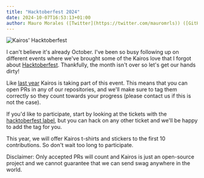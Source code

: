 ```yaml
---
title: "Hacktoberfest 2024"
date: 2024-10-07T16:53:13+01:00
author: Mauro Morales ([Twitter](https://twitter.com/mauromrls)) ([GitHub](https://github.com/mauromorales))
---
```


![Kairos' Hacktoberfest](https://github.com/user-attachments/assets/e79ca5ed-97fe-4eaf-b31c-1fd01ff457f0)

I can't believe it's already October. I've been so busy following up on different events where we've brought some of the Kairos love that I forgot about [Hacktoberfest](https://hacktoberfest.com). Thankfully, the month isn't over so let's get our hands dirty!

Like [last year](https://kairos.io/blog/2023/09/26/hacktoberfest-2023/) Kairos is taking part of this event. This means that you can open PRs in any of our repositories, and we'll make sure to tag them correctly so they count towards your progress (please contact us if this is not the case).

If you'd like to participate, start by looking at the tickets with the [hacktoberfest label](https://github.com/kairos-io/kairos/issues?q=is%3Aopen+is%3Aissue+label%3Ahacktoberfest), but you can hack on any other ticket and we'll be happy to add the tag for you.

This year, we will offer Kairos t-shirts and stickers to the first 10 contributions. So don't wait too long to participate.

Disclaimer: Only accepted PRs will count and Kairos is just an open-source project and we cannot guarantee that we can send swag anywhere in the world.
